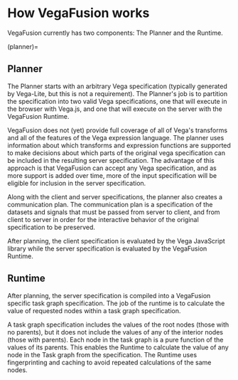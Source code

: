 # How VegaFusion works
VegaFusion currently has two components: The Planner and the Runtime.

(planner)=
## Planner
The Planner starts with an arbitrary Vega specification (typically generated by Vega-Lite, but this is not a requirement). The Planner's job is to partition the specification into two valid Vega specifications, one that will execute in the browser with Vega.js, and one that will execute on the server with the VegaFusion Runtime.

VegaFusion does not (yet) provide full coverage of all of Vega's transforms and all of the features of the Vega expression language.  The planner uses information about which transforms and expression functions are supported to make decisions about which parts of the original vega specification can be included in the resulting server specification.  The advantage of this approach is that VegaFusion can accept any Vega specification, and as more support is added over time, more of the input specification will be eligible for inclusion in the server specification.

Along with the client and server specifications, the planner also creates a communication plan.  The communication plan is a specification of the datasets and signals that must be passed from server to client, and from client to server in order for the interactive behavior of the original specification to be preserved.

After planning, the client specification is evaluated by the Vega JavaScript library while the server specification is evaluated by the VegaFusion Runtime.

## Runtime
After planning, the server specification is compiled into a VegaFusion specific task graph specification.  The job of the runtime is to calculate the value of requested nodes within a task graph specification.

A task graph specification includes the values of the root nodes (those with no parents), but it does not include the values of any of the interior nodes (those with parents).  Each node in the task graph is a pure function of the values of its parents.  This enables the Runtime to calculate the value of any node in the Task graph from the specification.  The Runtime uses fingerprinting and caching to avoid repeated calculations of the same nodes.
